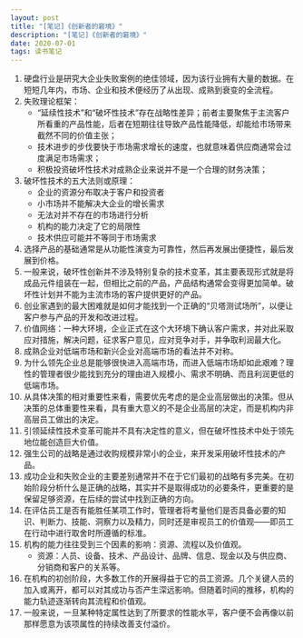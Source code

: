 ```yaml
---
layout: post
title: "[笔记]《创新者的窘境》"
description: "[笔记]《创新者的窘境》"
date: 2020-07-01
tags: 读书笔记
---
```


1. 硬盘行业是研究大企业失败案例的绝佳领域，因为该行业拥有大量的数据。在短短几年内，市场、企业和技术便经历了从出现、成熟到衰变的全流程。
2.  失败理论框架：
    - “延续性技术”和“破坏性技术”存在战略性差异；前者主要聚焦于主流客户所看重的产品性能，后者在短期往往导致产品性能降低，却能给市场带来截然不同的价值主张；
    - 技术进步的步伐要快于市场需求增长的速度，也就意味着供应商通常会过度满足市场需求；
    - 积极投资破坏性技术对成熟企业来说并不是一个合理的财务决策；
3. 破坏性技术的五大法则或原理：
    - 企业的资源分布取决于客户和投资者
    - 小市场并不能解决大企业的增长需求
    - 无法对并不存在的市场进行分析
    - 机构的能力决定了它的局限性
    - 技术供应可能并不等同于市场需求
4. 选择产品的基础通常是从功能性演变为可靠性，然后再发展出便捷性，最后发展到价格。
5. 一般来说，破坏性创新并不涉及特别复杂的技术变革，其主要表现形式就是将成品元件组装在一起，但相比之前的产品，产品结构通常会变得更加简单。破坏性计划并不能为主流市场的客户提供更好的产品。
6. 创业家遇到的最大困难就是如何才能找到一个正确的“贝塔测试场所”，以便让客户参与产品的开发和改进过程。
7. 价值网络：一种大环境，企业正式在这个大环境下确认客户需求，并对此采取应对措施，解决问题，征求客户意见，应对竞争对手，并争取利润最大化。
8. 成熟企业对低端市场和新兴企业对高端市场的看法并不对称。
9. 为什么领先企业总是能够很快进入高端市场，而进入低端市场却如此艰难？理性的管理者很少能找到充分的理由进入规模小、需求不明确、而且利润更低的低端市场。
10. 从具体决策的相对重要性来看，需要优先考虑的是企业高层做出的决策。但从决策的总体重要性来看，具有重大意义的不是企业高层的决定，而是机构内非高层员工做出的决定。
11. 引领延续性技术变革可能并不具有决定性的意义，但在破坏性技术中处于领先地位能创造巨大价值。
12. 强生公司的战略是通过收购规模非常小的企业，来开发采用破坏性技术的产品。
13. 成功企业和失败企业的主要差别通常并不在于它们最初的战略有多完美。在初始阶段分析什么是正确的战略，其实并不是取得成功的必要条件，更重要的是保留足够资源，在后续的尝试中找到正确的方向。
14. 在评估员工是否有能胜任某项工作时，管理者将考量他们是否具备必要的知识、判断力、技能、洞察力以及精力，同时还是审视员工的价值观——即员工在行动中进行取舍时所遵循的标准。
15. 机构的能力往往受到三个因素的影响：资源、流程以及价值观。
    - 资源：人员、设备、技术、产品设计、品牌、信息、现金以及与供应商、分销商和客户的关系等。
16. 在机构的初创阶段，大多数工作的开展得益于它的员工资源。几个关键人员的加入或离开，都可以对其成功与否产生深远影响。但随着时间的推移，机构的能力轨迹逐渐转向其流程和价值观。
17. 一般来说，一旦某种特定属性达到了所要求的性能水平，客户便不会再像以前那样愿意为该项属性的持续改善支付溢价。
